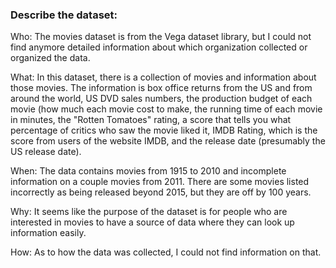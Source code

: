 ### Describe the dataset:

Who: The movies dataset is from the Vega dataset library, but I could not find anymore detailed information about which organization collected or organized the data.

What: In this dataset, there is a collection of movies and information about those movies. The information is box office returns from the US and from around the world, US DVD sales numbers, the production budget of each movie (how much each movie cost to make, the running time of each movie in minutes, the "Rotten Tomatoes" rating, a score that tells you what percentage of critics who saw the movie liked it, IMDB Rating, which is the score from users of the website IMDB, and the release date (presumably the US release date).

When: The data contains movies from 1915 to 2010 and incomplete information on a couple movies from 2011. There are some movies listed incorrectly as being released beyond 2015, but they are off by 100 years.

Why: It seems like the purpose of the dataset is for people who are interested in movies to have a source of data where they can look up information easily.

How: As to how the data was collected, I could not find information on that.

